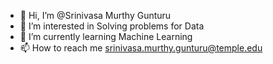 - 👋 Hi, I’m @Srinivasa Murthy Gunturu
- 👀 I’m interested in Solving problems for Data
- 🌱 I’m currently learning Machine Learning 
- 📫 How to reach me srinivasa.murthy.gunturu@temple.edu

<!---
srinivasamurthygunturu/srinivasamurthygunturu is a ✨ special ✨ repository because its `README.md` (this file) appears on your GitHub profile.
You can click the Preview link to take a look at your changes.
--->
